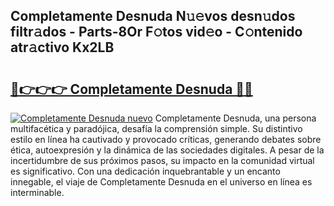 ## Completamente Desnuda N𝚞𝚎vos desn𝚞dos filtr𝚊dos - Parts-8Or F𝚘tos vid𝚎o - C𝚘ntenido atr𝚊ctivo Kx2LB

# <h2><a href="http://mb5r9f1.tromn.icu/?c=Completamente+Desnuda">🔗👉👉👉 Completamente Desnuda 🔗🔗</a></h2>

[![Completamente Desnuda nuevo](https://i.imgur.com/pEAQMta.gif)](http://mb5r9f1.tromn.icu/?c=Completamente+Desnuda)
Completamente Desnuda, una persona multifacética y paradójica, desafía la comprensión simple. Su distintivo estilo en línea ha cautivado y provocado críticas, generando debates sobre ética, autoexpresión y la dinámica de las sociedades digitales. A pesar de la incertidumbre de sus próximos pasos, su impacto en la comunidad virtual es significativo. Con una dedicación inquebrantable y un encanto innegable, el viaje de Completamente Desnuda en el universo en línea es interminable.
